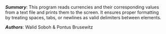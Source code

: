 ***Summary***:
This program reads currencies and their corresponding values from a text file and prints them to the screen. 
It ensures proper formatting by treating spaces, tabs, or newlines as valid delimiters between elements.


***Authors***:
Walid Soboh & Pontus Brusewitz
